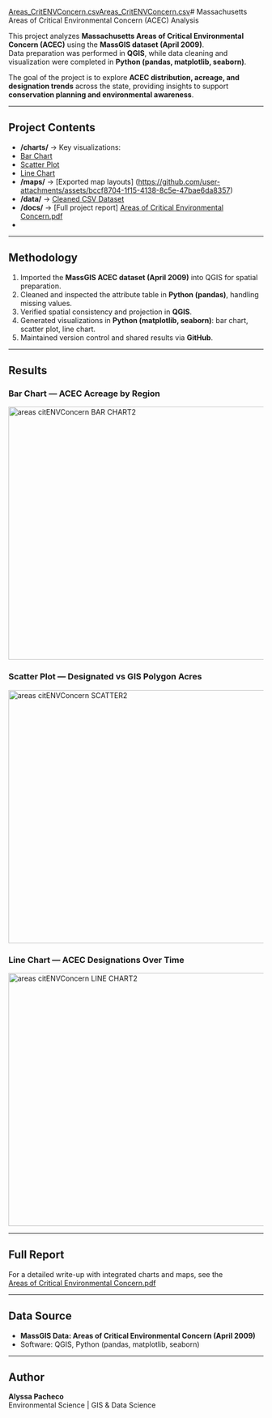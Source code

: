 [Areas_CritENVConcern.csv](https://github.com/user-attachments/files/22049060/Areas_CritENVConcern.csv)[Areas_CritENVConcern.csv](https://github.com/user-attachments/files/22049055/Areas_CritENVConcern.csv)# Massachusetts Areas of Critical Environmental Concern (ACEC) Analysis

This project analyzes **Massachusetts Areas of Critical Environmental Concern (ACEC)** using the **MassGIS dataset (April 2009)**.  
Data preparation was performed in **QGIS**, while data cleaning and visualization were completed in **Python (pandas, matplotlib, seaborn)**.  

The goal of the project is to explore **ACEC distribution, acreage, and designation trends** across the state, providing insights to support **conservation planning and environmental awareness**.    

---

## Project Contents
- **/charts/** → Key visualizations:
-   [Bar Chart](https://github.com/user-attachments/assets/8f3ea8b7-c90c-4084-9fc2-7d17b365825c)
-   [Scatter Plot](https://github.com/user-attachments/assets/40cff8bc-4777-4a6c-9c0a-d796e4527d76)
-   [Line Chart](https://github.com/user-attachments/assets/f55604e9-39ed-4e64-be4a-d0f1e5232091)
- **/maps/** → [Exported map layouts] (https://github.com/user-attachments/assets/bccf8704-1f15-4138-8c5e-47bae6da8357)
- **/data/** → [Cleaned CSV Dataset](./data/Areas_CritENVConcern.csv) 
- **/docs/** → [Full project report] [Areas of Critical Environmental Concern.pdf](https://github.com/user-attachments/files/22048981/Areas.of.Critical.Environmental.Concern.pdf)
- 
---

## Methodology
1. Imported the **MassGIS ACEC dataset (April 2009)** into QGIS for spatial preparation.  
2. Cleaned and inspected the attribute table in **Python (pandas)**, handling missing values.  
3. Verified spatial consistency and projection in **QGIS**.  
4. Generated visualizations in **Python (matplotlib, seaborn)**: bar chart, scatter plot, line chart.  
5. Maintained version control and shared results via **GitHub**.   

 ---

## Results

### Bar Chart — ACEC Acreage by Region
<img width="800" height="500" alt="areas citENVConcern BAR CHART2" src="https://github.com/user-attachments/assets/bc9e0041-5ff5-41a8-ada9-871e499cb873" />

### Scatter Plot — Designated vs GIS Polygon Acres
<img width="600" height="500" alt="areas citENVConcern SCATTER2" src="https://github.com/user-attachments/assets/40cff8bc-4777-4a6c-9c0a-d796e4527d76" />

### Line Chart — ACEC Designations Over Time
<img width="800" height="500" alt="areas citENVConcern LINE CHART2" src="https://github.com/user-attachments/assets/f55604e9-39ed-4e64-be4a-d0f1e5232091" />

---

## Full Report
For a detailed write-up with integrated charts and maps, see the  
[Areas of Critical Environmental Concern.pdf](https://github.com/user-attachments/files/22048688/Areas.of.Critical.Environmental.Concern.pdf)

---

## Data Source
- **MassGIS Data: Areas of Critical Environmental Concern (April 2009)**  
- Software: QGIS, Python (pandas, matplotlib, seaborn)  

---

## Author
**Alyssa Pacheco**  
Environmental Science | GIS & Data Science 
